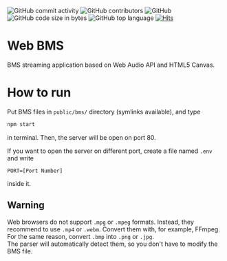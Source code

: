 ![GitHub commit activity](https://img.shields.io/github/commit-activity/y/rokr0k/webbms) ![GitHub contributors](https://img.shields.io/github/contributors/rokr0k/webbms) ![GitHub](https://img.shields.io/github/license/rokr0k/webbms) ![GitHub code size in bytes](https://img.shields.io/github/languages/code-size/rokr0k/webbms) ![GitHub top language](https://img.shields.io/github/languages/top/rokr0k/webbms) [![Hits](https://hits.seeyoufarm.com/api/count/incr/badge.svg?url=https%3A%2F%2Fgithub.com%2FRokr0k%2Fwebbms&count_bg=%2300A0FF&title_bg=%23555555&icon=github.svg&icon_color=%23FFFFFF&title=hits&edge_flat=false)](https://hits.seeyoufarm.com)
# Web BMS

BMS streaming application based on Web Audio API and HTML5 Canvas.

# How to run

Put BMS files in `public/bms/` directory (symlinks available), and type
```sh
npm start
```
in terminal. Then, the server will be open on port 80.

If you want to open the server on different port, create a file named `.env` and write
```env
PORT=[Port Number]
```
inside it.

## Warning

Web browsers do not support `.mpg` or `.mpeg` formats. Instead, they recommend to use `.mp4` or `.webm`. Convert them with, for example, FFmpeg.  
For the same reason, convert `.bmp` into `.png` or `.jpg`.  
The parser will automatically detect them, so you don't have to modify the BMS file.
